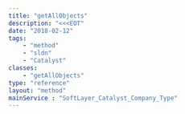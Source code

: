 ```yaml
---
title: "getAllObjects"
description: "<<<EOT"
date: "2018-02-12"
tags:
    - "method"
    - "sldn"
    - "Catalyst"
classes:
    - "getAllObjects"
type: "reference"
layout: "method"
mainService : "SoftLayer_Catalyst_Company_Type"
---
```

